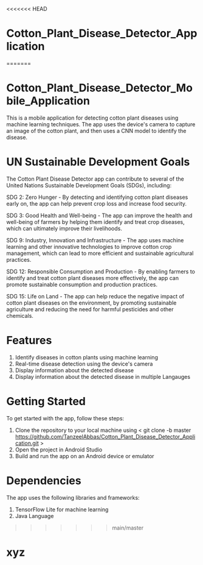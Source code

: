 <<<<<<< HEAD
# Cotton_Plant_Disease_Detector_Application
=======
# Cotton_Plant_Disease_Detector_Mobile_Application
This is a mobile application for detecting cotton plant diseases using machine learning techniques. The app uses the device's camera to capture an image of the cotton plant, and then uses a CNN model to identify the disease.

# UN Sustainable Development Goals
The Cotton Plant Disease Detector app can contribute to several of the United Nations Sustainable Development Goals (SDGs), including:

SDG 2: Zero Hunger - By detecting and identifying cotton plant diseases early on, the app can help prevent crop loss and increase food security.

SDG 3: Good Health and Well-being - The app can improve the health and well-being of farmers by helping them identify and treat crop diseases, which can ultimately improve their livelihoods.

SDG 9: Industry, Innovation and Infrastructure - The app uses machine learning and other innovative technologies to improve cotton crop management, which can lead to more efficient and sustainable agricultural practices.

SDG 12: Responsible Consumption and Production - By enabling farmers to identify and treat cotton plant diseases more effectively, the app can promote sustainable consumption and production practices.

SDG 15: Life on Land - The app can help reduce the negative impact of cotton plant diseases on the environment, by promoting sustainable agriculture and reducing the need for harmful pesticides and other chemicals.

# Features
1) Identify diseases in cotton plants using machine learning
2) Real-time disease detection using the device's camera
3) Display information about the detected disease
4) Display information about the detected disease in multiple Langauges

# Getting Started
To get started with the app, follow these steps:

1) Clone the repository to your local machine using 
< git clone -b master https://github.com/TanzeelAbbas/Cotton_Plant_Disease_Detector_Application.git >
2) Open the project in Android Studio
3) Build and run the app on an Android device or emulator

# Dependencies
The app uses the following libraries and frameworks:

1) TensorFlow Lite for machine learning
2) Java Language
>>>>>>> main/master
# xyz
